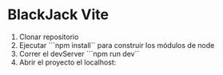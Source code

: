 # BlackJack Vite

1. Clonar repositorio
2. Ejecutar ```npm install`` para construir los módulos de node
3. Correr el devServer ```npm run dev``
4. Abrir el proyecto el localhost: